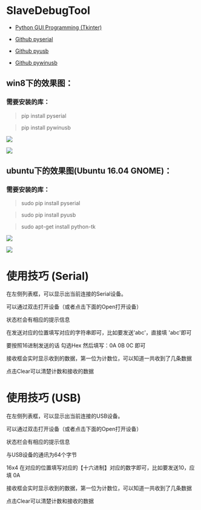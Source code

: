 # SlaveDebugTool

* [Python GUI Programming (Tkinter)](https://www.tutorialspoint.com/python/python_gui_programming.htm)

* [Github pyserial](https://github.com/pyserial/pyserial/tree/master/examples)

* [Github pyusb](https://github.com/walac/pyusb/blob/master/docs/tutorial.rst)

* [Github pywinusb](https://github.com/rene-aguirre/pywinusb/tree/master/examples)


## win8下的效果图：

### 需要安装的库：

>pip install pyserial

>pip install pywinusb 

![](http://git.oschina.net/jakey.chen/SlaveDebugTool/tree/master/Images/win8_usb.png)

![](http://git.oschina.net/jakey.chen/SlaveDebugTool/tree/master/Images/win8_serial.png)


## ubuntu下的效果图(Ubuntu 16.04 GNOME)：

### 需要安装的库：

>sudo pip install pyserial

>sudo pip install pyusb 

>sudo apt-get install python-tk

![](http://git.oschina.net/jakey.chen/SlaveDebugTool/tree/master/Images/ubuntu_usb.png)

![](http://git.oschina.net/jakey.chen/SlaveDebugTool/blob/master/Images/ubuntu_serial.png?dir=0&filepath=Images%2Fubuntu_serial.png&oid=113f2396afb612f2921b7bff026ba2074a698b7a&sha=fe36a0c3b2b42c72369ac0a1e6849fb38ccb66c2)


# 使用技巧 (Serial)

在左侧列表框，可以显示出当前连接的Serial设备。

可以通过双击打开设备（或者点击下面的Open打开设备）

状态栏会有相应的提示信息

在发送对应的位置填写对应的字符串即可，比如要发送'abc'，直接填 'abc'即可

要按照16进制发送的话 勾选Hex 然后填写：0A 0B 0C 即可

接收框会实时显示收到的数据，第一位为计数位，可以知道一共收到了几条数据

点击Clear可以清楚计数和接收的数据


# 使用技巧 (USB)

在左侧列表框，可以显示出当前连接的USB设备。

可以通过双击打开设备（或者点击下面的Open打开设备）

状态栏会有相应的提示信息

与USB设备的通讯为64个字节

16x4 在对应的位置填写对应的【十六进制】对应的数字即可，比如要发送10，应填 0A

接收框会实时显示收到的数据，第一位为计数位，可以知道一共收到了几条数据

点击Clear可以清楚计数和接收的数据
